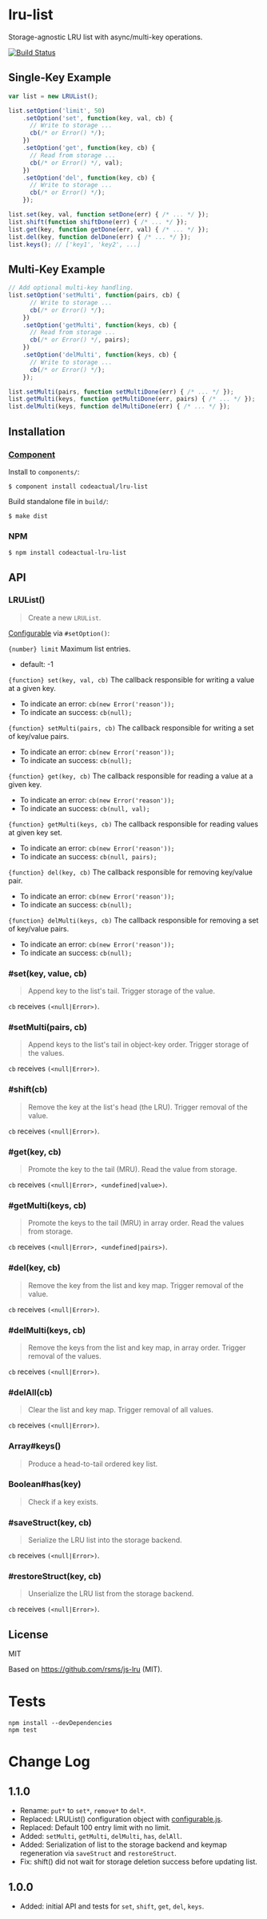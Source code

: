 # lru-list

Storage-agnostic LRU list with async/multi-key operations.

[![Build Status](https://travis-ci.org/codeactual/lru-list.png)](https://travis-ci.org/codeactual/lru-list)

## Single-Key Example

```js
var list = new LRUList();

list.setOption('limit', 50)
    .setOption('set', function(key, val, cb) {
      // Write to storage ...
      cb(/* or Error() */);
    })
    .setOption('get', function(key, cb) {
      // Read from storage ...
      cb(/* or Error() */, val);
    })
    .setOption('del', function(key, cb) {
      // Write to storage ...
      cb(/* or Error() */);
    });

list.set(key, val, function setDone(err) { /* ... */ });
list.shift(function shiftDone(err) { /* ... */ });
list.get(key, function getDone(err, val) { /* ... */ });
list.del(key, function delDone(err) { /* ... */ });
list.keys(); // ['key1', 'key2', ...]
```

## Multi-Key Example

```js
// Add optional multi-key handling.
list.setOption('setMulti', function(pairs, cb) {
      // Write to storage ...
      cb(/* or Error() */);
    })
    .setOption('getMulti', function(keys, cb) {
      // Read from storage ...
      cb(/* or Error() */, pairs);
    })
    .setOption('delMulti', function(keys, cb) {
      // Write to storage ...
      cb(/* or Error() */);
    });

list.setMulti(pairs, function setMultiDone(err) { /* ... */ });
list.getMulti(keys, function getMultiDone(err, pairs) { /* ... */ });
list.delMulti(keys, function delMultiDone(err) { /* ... */ });
```

## Installation

### [Component](https://github.com/component/component)

Install to `components/`:

    $ component install codeactual/lru-list

Build standalone file in `build/`:

    $ make dist

### NPM

    $ npm install codeactual-lru-list

## API

### LRUList()

> Create a new `LRUList`.

[Configurable](https://github.com/visionmedia/configurable.js) via `#setOption()`:

`{number} limit` Maximum list entries.

* default: -1

`{function} set(key, val, cb)` The callback responsible for writing a value at a given key.

* To indicate an error: `cb(new Error('reason'));`
* To indicate an success: `cb(null);`

`{function} setMulti(pairs, cb)` The callback responsible for writing a set of key/value pairs.

* To indicate an error: `cb(new Error('reason'));`
* To indicate an success: `cb(null);`

`{function} get(key, cb)` The callback responsible for reading a value at a given key.

* To indicate an error: `cb(new Error('reason'));`
* To indicate an success: `cb(null, val);`

`{function} getMulti(keys, cb)` The callback responsible for reading values at given key set.

* To indicate an error: `cb(new Error('reason'));`
* To indicate an success: `cb(null, pairs);`

`{function} del(key, cb)` The callback responsible for removing key/value pair.

* To indicate an error: `cb(new Error('reason'));`
* To indicate an success: `cb(null);`

`{function} delMulti(keys, cb)` The callback responsible for removing a set of key/value pairs.

* To indicate an error: `cb(new Error('reason'));`
* To indicate an success: `cb(null);`

### #set(key, value, cb)

> Append key to the list's tail. Trigger storage of the value.

`cb` receives `(<null|Error>)`.

### #setMulti(pairs, cb)

> Append keys to the list's tail in object-key order. Trigger storage of the values.

`cb` receives `(<null|Error>)`.

### #shift(cb)

> Remove the key at the list's head (the LRU). Trigger removal of the value.

`cb` receives `(<null|Error>)`.

### #get(key, cb)

> Promote the key to the tail (MRU). Read the value from storage.

`cb` receives `(<null|Error>, <undefined|value>)`.

### #getMulti(keys, cb)

> Promote the keys to the tail (MRU) in array order. Read the values from storage.

`cb` receives `(<null|Error>, <undefined|pairs>)`.

### #del(key, cb)

> Remove the key from the list and key map. Trigger removal of the value.

`cb` receives `(<null|Error>)`.

### #delMulti(keys, cb)

> Remove the keys from the list and key map, in array order. Trigger removal of the values.

`cb` receives `(<null|Error>)`.

### #delAll(cb)

> Clear the list and key map. Trigger removal of all values.

`cb` receives `(<null|Error>)`.

### Array#keys()

> Produce a head-to-tail ordered key list.

### Boolean#has(key)

> Check if a key exists.

### #saveStruct(key, cb)

> Serialize the LRU list into the storage backend.

`cb` receives `(<null|Error>)`.

### #restoreStruct(key, cb)

> Unserialize the LRU list from the storage backend.

`cb` receives `(<null|Error>)`.

## License

  MIT

  Based on https://github.com/rsms/js-lru (MIT).

# Tests

```
npm install --devDependencies
npm test
```

# Change Log

## 1.1.0

* Rename: `put*` to `set*`, `remove*` to `del*`.
* Replaced: LRUList() configuration object with [configurable.js](https://github.com/visionmedia/configurable.js/).
* Replaced: Default 100 entry limit with no limit.
* Added: `setMulti`,  `getMulti`, `delMulti`, `has`, `delAll`.
* Added: Serialization of list to the storage backend and keymap regeneration via `saveStruct` and `restoreStruct`.
* Fix: shift() did not wait for storage deletion success before updating list.

## 1.0.0

* Added: initial API and tests for `set`, `shift`, `get`, `del`, `keys`.
